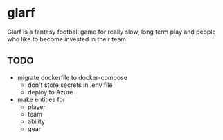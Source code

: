 # glarf

Glarf is a fantasy football game for really slow, long term play and people who like to become invested in their team.

## TODO

- migrate dockerfile to docker-compose
  - don't store secrets in .env file
  - deploy to Azure
- make entities for
  - player
  - team
  - ability
  - gear
